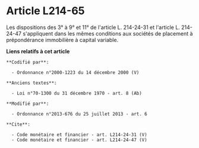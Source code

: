# Article L214-65

Les dispositions des 3° à 9° et 11° de l'article L. 214-24-31 et l'article L. 214-24-47 s'appliquent dans les mêmes
conditions aux sociétés de placement à prépondérance immobilière à capital variable.

**Liens relatifs à cet article**

	**Codifié par**:

	  - Ordonnance n°2000-1223 du 14 décembre 2000 (V)

	**Anciens textes**:

	  - Loi n°70-1300 du 31 décembre 1970 - art. 8 (Ab)

	**Modifié par**:

	  - Ordonnance n°2013-676 du 25 juillet 2013 - art. 6

	**Cite**:

	  - Code monétaire et financier - art. L214-24-31 (V)
	  - Code monétaire et financier - art. L214-24-47 (V)
